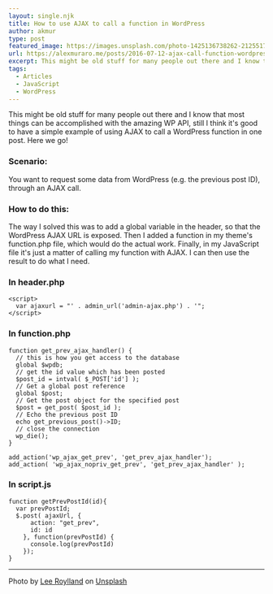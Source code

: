 ```yaml
---
layout: single.njk
title: How to use AJAX to call a function in WordPress
author: akmur
type: post
featured_image: https://images.unsplash.com/photo-1425136738262-212551713a58?ixlib=rb-1.2.1&ixid=eyJhcHBfaWQiOjI0MX0&auto=format&fit=crop&w=900&q=60
url: https://alexmuraro.me/posts/2016-07-12-ajax-call-function-wordpress/
excerpt: This might be old stuff for many people out there and I know that most things can be accomplished with the amazing WP API, still I think it's good to have a simple example of using AJAX to call a WordPress function in one post. Here we go!
tags:
  - Articles
  - JavaScript
  - WordPress
---
```


This might be old stuff for many people out there and I know that most things can be accomplished with the amazing WP API, still I think it's good to have a simple example of using AJAX to call a WordPress function in one post. Here we go!

### Scenario:

You want to request some data from WordPress (e.g. the previous post ID), through an AJAX call.

### How to do this:

The way I solved this was to add a global variable in the header, so that the WordPress AJAX URL is exposed. Then I added a function in my theme's function.php file, which would do the actual work. Finally, in my JavaScript file it's just a matter of calling my function with AJAX. I can then use the result to do what I need.

### In header.php

```
<script>
  var ajaxurl = "' . admin_url('admin-ajax.php') . '";
</script>
```

### In function.php

```
function get_prev_ajax_handler() {
  // this is how you get access to the database
  global $wpdb;
  // get the id value which has been posted
  $post_id = intval( $_POST['id'] );
  // Get a global post reference
  global $post;
  // Get the post object for the specified post
  $post = get_post( $post_id );
  // Echo the previous post ID
  echo get_previous_post()->ID;
  // close the connection
  wp_die();
}

add_action('wp_ajax_get_prev', 'get_prev_ajax_handler');
add_action( 'wp_ajax_nopriv_get_prev', 'get_prev_ajax_handler' );
```

### In script.js

```
function getPrevPostId(id){
  var prevPostId;
  $.post( ajaxUrl, {
      action: "get_prev",
      id: id
    }, function(prevPostId) {
      console.log(prevPostId)
    });
}
```

---

<span>Photo by <a href="https://unsplash.com/@roylandnye?utm_source=unsplash&amp;utm_medium=referral&amp;utm_content=creditCopyText">Lee Roylland</a> on <a href="https://unsplash.com/s/photos/mountains?utm_source=unsplash&amp;utm_medium=referral&amp;utm_content=creditCopyText">Unsplash</a></span>
